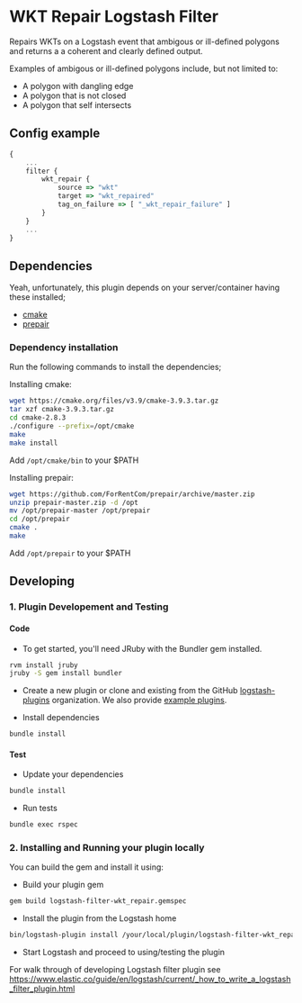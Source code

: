 # WKT Repair Logstash Filter

Repairs WKTs on a Logstash event that ambigous or ill-defined polygons and returns a a coherent and clearly defined output.

Examples of ambigous or ill-defined polygons include, but not limited to:

* A polygon with dangling edge
* A polygon that is not closed
* A polygon that  self intersects

## Config example
```javascript
{
    ...
    filter {
        wkt_repair {
            source => "wkt"
            target => "wkt_repaired"
            tag_on_failure => [ "_wkt_repair_failure" ]
        }
    }
    ...
}
```

## Dependencies

Yeah, unfortunately, this plugin depends on your server/container having these installed;
- [cmake](https://cmake.org/download/)
- [prepair](https://github.com/ForRentCom/prepair)

### Dependency installation
Run the following commands to install the dependencies;

Installing cmake:
```sh
wget https://cmake.org/files/v3.9/cmake-3.9.3.tar.gz
tar xzf cmake-3.9.3.tar.gz
cd cmake-2.8.3
./configure --prefix=/opt/cmake
make
make install
```
Add `/opt/cmake/bin` to your $PATH

Installing prepair:
```sh
wget https://github.com/ForRentCom/prepair/archive/master.zip
unzip prepair-master.zip -d /opt
mv /opt/prepair-master /opt/prepair
cd /opt/prepair
cmake .
make
```
Add `/opt/prepair` to your $PATH

## Developing

### 1. Plugin Developement and Testing

#### Code
- To get started, you'll need JRuby with the Bundler gem installed.
```sh
rvm install jruby
jruby -S gem install bundler
```

- Create a new plugin or clone and existing from the GitHub [logstash-plugins](https://github.com/logstash-plugins) organization. We also provide [example plugins](https://github.com/logstash-plugins?query=example).

- Install dependencies
```sh
bundle install
```

#### Test

- Update your dependencies

```sh
bundle install
```

- Run tests

```sh
bundle exec rspec
```

### 2. Installing and Running your plugin locally

You can build the gem and install it using:

- Build your plugin gem
```sh
gem build logstash-filter-wkt_repair.gemspec
```
- Install the plugin from the Logstash home
```sh
bin/logstash-plugin install /your/local/plugin/logstash-filter-wkt_repair.gem
```
- Start Logstash and proceed to using/testing the plugin

For walk through of developing Logstash filter plugin see https://www.elastic.co/guide/en/logstash/current/_how_to_write_a_logstash_filter_plugin.html

